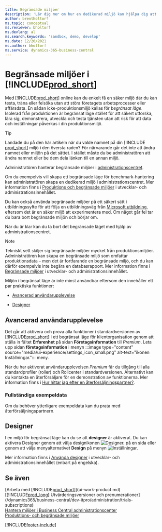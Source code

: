 ```yaml
---
title: Begränsade miljöer
description: 'Lär dig mer om hur en dedikerad miljö kan hjälpa dig att utforska, lära dig, demonstrera, utveckla, felsöka och testa Business Central.'
author: brentholtorf
ms.topic: conceptual
ms.reviewer: bholtorf
ms.devlang: al
ms.search.keywords: 'sandbox, demo, develop'
ms.date: 12/20/2021
ms.author: bholtorf
ms.service: dynamics-365-business-central
---
```

# Begränsade miljöer i [!INCLUDE[prod_short](includes/prod_short.md)]

Med [!INCLUDE[prod_short](includes/prod_short.md)] online kan du enkelt få en säker miljö där du kan testa, träna eller felsöka utan att störa företagets arbetsprocesser eller affärsdata. En sådan icke-produktionsmiljö kallas för *begränsat läge*. Isolerad från produktionen är begränsat läge stället för att säkert utforska, lära sig, demonstrera, utveckla och testa tjänsten utan att risk för att data och inställningar påverkas i din produktionsmiljö.  

> [!TIP]
> Landade du på den här artikeln när du valde namnet på din [!INCLUDE [prod_short](includes/prod_short.md)] miljö i den översta raden? För närvarande går det inte att ändra namnet eller miljön på det sättet. I stället måste du be administratören att ändra namnet eller be dem dela länken till en annan miljö.

Administratören hanterar begränsade miljöer i [administrationscentret](/dynamics365/business-central/dev-itpro/administration/tenant-admin-center-environments?toc=/dynamics365/business-central/toc.json).  

Om du exempelvis vill skapa ett begränsade läge för benchmark-hantering kan administratören skapa en dedikerad miljö i administrationscentret. Mer information finns i [Produktions och begränsade miljöer](/dynamics365/business-central/dev-itpro/administration/environment-types) i utvecklar- och administrationsinnehållet.  

Du kan också använda begränsade miljöer på ett säkert sätt i utbildningssyfte för att följa en utbildningsväg från [Microsoft utbildning](/training/dynamics365/business-central?WT.mc_id=dyn365bc_landingpage-docs), eftersom det är en säker miljö att experimentera med. Om något går fel tar du bara bort begränsade miljön och börjar om.  

När du är klar kan du ta bort det begränsade läget med hjälp av administrationscentret.  

> [!NOTE]
> Tekniskt sett skiljer sig begränsade miljöer mycket från produktionsmiljöer. Administratören kan skapa en begränsade miljö som omfattar produktionsdata – men det är fortfarande en begränsade miljö, och du kan därför exempelvis inte begära en databasrapport. Mer information finns i [Begränsade miljöer](/dynamics365/business-central/dev-itpro/administration/environment-types#sandbox-environments) i utvecklar- och administrationsinnehållet.

Miljön i begränsat läge är inte minst användbar eftersom den innehåller ett par praktiska funktioner:

* [Avancerad användarupplevelse](#advanced-user-experience)  
<!--* [Complete sample data](#complete-sample-data)  -->
* [Designer](#designer)  

## Avancerad användarupplevelse

Det går att aktivera och prova alla funktioner i standardversionen av [!INCLUDE[prod_short](includes/prod_short.md)]  i ett begränsat läge för klientorganisation genom att ställa in fältet **Erfarenhet** på sidan **Företagsinformation** till *Premium*. Leta upp sidan **företagsinformation** i menyn :::image type="content" source="media/ui-experience/settings_icon_small.png" alt-text="ikonen Inställningar."::: meny.  

När du har aktiverat användarupplevelsen *Premium* får du tillgång till alla standardprofiler (roller) och Rollcenter i standardversionen. Alternativt kan du kontakta en återförsäljare för en demonstration av funktionerna. Mer information finns i [Hur hittar jag efter en återförsäljningspartner?](across-faq.yml#how-do-i-find-a-reselling-partner).  

### Fullständiga exempeldata

Om du behöver ytterligare exempeldata kan du prata med återförsäljningspartnern.
<!-- In the sandbox environment, you can also create a new company with the **Advanced Evaluation - Complete Sample Data** option so that you can take training or step through walkthroughs that require additional sample data, such as [Walkthrough: Receiving and Putting Away in Basic Warehouse Configurations](walkthrough-receiving-and-putting-away-in-basic-warehousing.md).   -->

<!--#### To create a company with complete sample data in a sandbox

1. Choose the ![Lightbulb that opens the Tell Me feature.](media/ui-search/search_small.png "Tell me what you want to do") icon, enter **Companies**, and then choose the related link.  
2. Choose the **New** action, and then choose **Create New Company**.  
3. In the **Assisted Setup for Creating a Company** page, choose **Next**.  
4. Specify a name for the new company, and then, in the **Select the data and setup to get started** field, choose **Advanced Evaluation - Complete Sample Data**.  
5. Complete the rest of the assisted setup guide.  

When the assisted setup guide completes, you can start exploring the new company with the complete sample data. For more information, see [Creating New Companies in [!INCLUDE[prod_short](includes/prod_short.md)]](about-new-company.md).  -->

## Designer

I en miljö för begränsat läge kan du se att **designer** är aktiverat. Du kan aktivera Designer genom att välja designikonen ![Designer.](./media/across-sandbox/sandbox-inclient-design-icon.png) på en sida eller genom att välja menyalternativet **Design** på menyn ![Inställningar](media/ui-experience/settings_icon_small.png).  

Mer information finns i [Använda designer](/dynamics365/business-central/dev-itpro/developer/devenv-inclient-designer) i utvecklar- och administrationsinnehållet (enbart på engelska).  

<!-- ![In-client Designer.](./media/across-sandbox/sandbox-inclient-designer.png) -->

## Se även

[Arbeta med [!INCLUDE[prod_short](includes/prod_short.md)]](ui-work-product.md)  
[[!INCLUDE[prod_long](includes/prod_long.md)] Utvärderingsversioner och prenumerationer](/dynamics365/business-central/dev-itpro/administration/trials-subscriptions)  
[Hantera miljöer i Business Central administrationscenter](/dynamics365/business-central/dev-itpro/administration/tenant-admin-center-environments)  
[Produktions- och begränsade miljöer](/dynamics365/business-central/dev-itpro/administration/environment-types)  


[!INCLUDE[footer-include](includes/footer-banner.md)]
